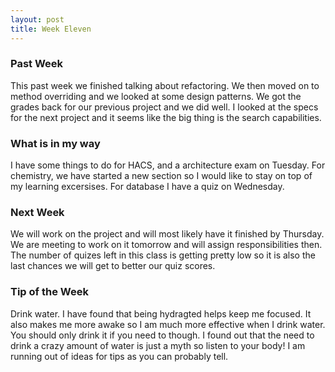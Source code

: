 ```yaml
---
layout: post
title: Week Eleven
---
```


### Past Week
This past week we finished talking about refactoring. We then moved on to method overriding and we looked at some design patterns. We got the grades back for our previous project and we did well. I looked at the specs for the next project and it seems like the big thing is the search capabilities. 

### What is in my way
I have some things to do for HACS, and a architecture exam on Tuesday. For chemistry, we have started a new section so I would like to stay on top of my learning excersises. For database I have a quiz on Wednesday. 

### Next Week
We will work on the project and will most likely have it finished by Thursday. We are meeting to work on it tomorrow and will assign responsibilities then. The number of quizes left in this class is getting pretty low so it is also the last chances we will get to better our quiz scores.  

### Tip of the Week
Drink water. I have found that being hydragted helps keep me focused. It also makes me more awake so I am much more effective when I drink water. You should only drink it if you need to though. I found out that the need to drink a crazy amount of water is just a myth so listen to your body! I am running out of ideas for tips as you can probably tell. 
